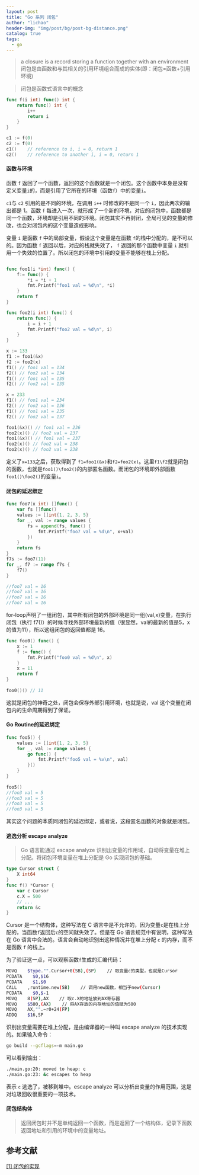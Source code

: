 ```yaml
---
layout: post
title: "Go 系列 闭包"
author: "lichao"
header-img: "img/post/bg/post-bg-distance.png"
catalog: true
tags:
  - go
---
```



> a closure is a record storing a function together with an environment          
> 闭包是由函数和与其相关的引用环境组合而成的实体(即：闭包=函数+引用环境)          

> 闭包是函数式语言中的概念

```go
func f(i int) func() int {
    return func() int {
        i++
        return i
    }
}

c1 := f(0)
c2 := f(0)
c1()    // reference to i, i = 0, return 1
c2()    // reference to another i, i = 0, return 1
```

#### 函数与环境

函数 ```f``` 返回了一个函数，返回的这个函数就是一个闭包。这个函数中本身是没有定义变量```i```的，而是引用了它所在的环境（函数```f```）中的变量```i```。


```c1```与 ```c2``` 引用的是不同的环境，在调用 ```i++``` 时修改的不是同一个 ```i```，因此两次的输出都是 1。函数 ```f``` 每进入一次，就形成了一个新的环境，对应的闭包中，函数都是同一个函数，环境却是引用不同的环境。闭包其实不再封闭，全局可见的变量的修改，也会对闭包内的这个变量造成影响。

变量 ```i``` 是函数 ```f``` 中的局部变量，假设这个变量是在函数 ```f```的栈中分配的，是不可以的。因为函数 ```f``` 返回以后，对应的栈就失效了， ```f``` 返回的那个函数中变量 ```i``` 就引用一个失效的位置了。所以闭包的环境中引用的变量不能够在栈上分配。

```go

func foo1(i *int) func() {
	f:= func() {
		*i = *i + 1
		fmt.Printf("foo1 val = %d\n", *i)
	}
	return f
}

func foo2(i int) func() {
	return func() {
		i = i + 1
		fmt.Printf("foo2 val = %d\n", i)
	}
}

x := 133
f1 := foo1(&x)
f2 := foo2(x)
f1() // foo1 val = 134
f2() // foo2 val = 134
f1() // foo1 val = 135
f2() // foo2 val = 135

x = 233
f1() // foo1 val = 234
f2() // foo2 val = 136
f1() // foo1 val = 235
f2() // foo2 val = 137

foo1(&x)() // foo1 val = 236
foo2(x)() // foo2 val = 237
foo1(&x)() // foo1 val = 237
foo2(x)() // foo2 val = 238
foo2(x)() // foo2 val = 238
```

定义了```x=133```之后，获取得到了 ```f1=foo1(&x)```和```f2=foo2(x)```。这里```f1\f2```就是闭包的函数，也就是```foo1()\foo2()```的内部匿名函数。而闭包的环境即外部函数```foo1()\foo2()```的变量```i```。

#### 闭包的延迟绑定

```go
func foo7(x int) []func() {
    var fs []func()
    values := []int{1, 2, 3, 5}
    for _, val := range values {
        fs = append(fs, func() {
            fmt.Printf("foo7 val = %d\n", x+val)
        })
    }
    return fs
}
f7s := foo7(11)
for _, f7 := range f7s {
    f7()
}

//foo7 val = 16
//foo7 val = 16
//foo7 val = 16
//foo7 val = 16
```
for-loop声明了一组闭包，其中所有闭包的外部环境是同一组(val,x)变量，在执行闭包（执行 f7()）的时候寻找外部环境最新的值（很显然，val的最新的值是5，x的值为11），所以这组闭包的返回值都是 16。

```go
func foo0() func() {
    x := 1
    f := func() {
        fmt.Printf("foo0 val = %d\n", x)
    }
    x = 11
    return f
}
​
foo0()() // 11
```

这就是闭包的神奇之处，闭包会保存外部引用环境，也就是说，val 这个变量在闭包内的生命周期得到了保证。

#### Go Routine的延迟绑定

```go
func foo5() {
    values := []int{1, 2, 3, 5}
    for _, val := range values {
        go func() {
            fmt.Printf("foo5 val = %v\n", val)
        }()
    }
}
​
foo5()
//foo3 val = 5
//foo3 val = 5
//foo3 val = 5
//foo3 val = 5
```

其实这个问题的本质同闭包的延迟绑定，或者说，这段匿名函数的对象就是闭包。

#### 逃逸分析 escape analyze

> Go 语言能通过 escape analyze 识别出变量的作用域，自动将变量在堆上分配。将闭包环境变量在堆上分配是 Go 实现闭包的基础。

```go
type Cursor struct {
	X int64
} 
func f() *Cursor {
    var c Cursor
    c.X = 500
    // ...
    return &c
}
```
Cursor 是一个结构体，这种写法在 C 语言中是不允许的，因为变量```c```是在栈上分配的，当函数```f```返回后```c```的空间就失效了。但是在 Go 语言规范中有说明，这种写法在 Go 语言中合法的。语言会自动地识别出这种情况并在堆上分配 ```c``` 的内存，而不是函数 ```f``` 的栈上。

为了验证这一点，可以观察函数```f```生成的汇编代码：

```bash
MOVQ    $type."".Cursor+0(SB),(SP)    // 取变量c的类型，也就是Cursor
PCDATA    $0,$16
PCDATA    $1,$0
CALL    ,runtime.new(SB)    // 调用new函数，相当于new(Cursor)
PCDATA    $0,$-1
MOVQ    8(SP),AX    // 取c.X的地址放到AX寄存器
MOVQ    $500,(AX)    // 将AX存放的内存地址的值赋为500
MOVQ    AX,"".~r0+24(FP)
ADDQ    $16,SP
```

识别出变量需要在堆上分配，是由编译器的一种叫 escape analyze 的技术实现的。如果输入命令：

```bash
go build --gcflags=-m main.go
```
可以看到输出：

```bash
./main.go:20: moved to heap: c
./main.go:23: &c escapes to heap
```

表示 ```c``` 逃逸了，被移到堆中。escape analyze 可以分析出变量的作用范围，这是对垃圾回收很重要的一项技术。

#### 闭包结构体
> 返回闭包时并不是单纯返回一个函数，而是返回了一个结构体，记录下函数返回地址和引用的环境中的变量地址。


## 参考文献
[[1] 闭包的实现](https://tiancaiamao.gitbooks.io/go-internals/content/zh/03.6.html)